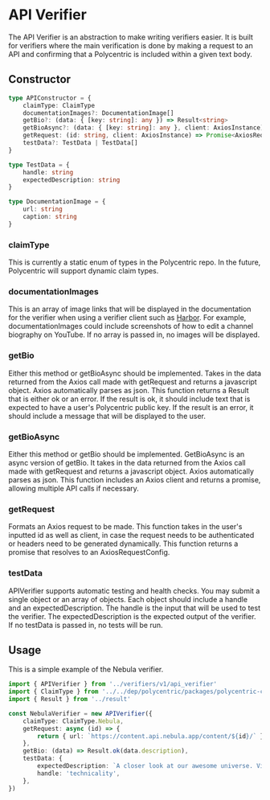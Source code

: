 # API Verifier
The API Verifier is an abstraction to make writing verifiers easier. It is built for verifiers where the main verification is done by making a request to an API and confirming that a Polycentric is included within a given text body.

## Constructor
```typescript
type APIConstructor = {
    claimType: ClaimType
    documentationImages?: DocumentationImage[]
    getBio?: (data: { [key: string]: any }) => Result<string>
    getBioAsync?: (data: { [key: string]: any }, client: AxiosInstance) => Promise<Result<string>>
    getRequest: (id: string, client: AxiosInstance) => Promise<AxiosRequestConfig>
    testData?: TestData | TestData[]
}

type TestData = {
    handle: string
    expectedDescription: string
}

type DocumentationImage = {
    url: string
    caption: string
}
```

### claimType
This is currently a static enum of types in the Polycentric repo. In the future, Polycentric will support dynamic claim types.

### documentationImages
This is an array of image links that will be displayed in the documentation for the verifier when using a verifier client such as [Harbor](https://harbor.social). For example, documentationImages could include screenshots of how to edit a channel biography on YouTube. If no array is passed in, no images will be displayed.

### getBio
Either this method or getBioAsync should be implemented.
Takes in the data returned from the Axios call made with getRequest and returns a javascript object. Axios automatically parses as json. This function returns a Result that is either ok or an error. If the result is ok, it should include text that is expected to have a user's Polycentric public key. If the result is an error, it should include a message that will be displayed to the user.

### getBioAsync
Either this method or getBio should be implemented.
GetBioAsync is an async version of getBio. It takes in the data returned from the Axios call made with getRequest and returns a javascript object. Axios automatically parses as json. This function includes an Axios client and returns a promise, allowing multiple API calls if necessary.

### getRequest
Formats an Axios request to be made. This function takes in the user's inputted id as well as client, in case the request needs to be authenticated or headers need to be generated dynamically. This function returns a promise that resolves to an AxiosRequestConfig.

### testData
APIVerifier supports automatic testing and health checks. You may submit a single object or an array of objects. Each object should include a handle and an expectedDescription. The handle is the input that will be used to test the verifier. The expectedDescription is the expected output of the verifier. If no testData is passed in, no tests will be run.

## Usage
This is a simple example of the Nebula verifier.
```typescript
import { APIVerifier } from '../verifiers/v1/api_verifier'
import { ClaimType } from '../../dep/polycentric/packages/polycentric-core/src/models'
import { Result } from '../result'

const NebulaVerifier = new APIVerifier({
    claimType: ClaimType.Nebula,
    getRequest: async (id) => {
        return { url: `https://content.api.nebula.app/content/${id}/` }
    },
    getBio: (data) => Result.ok(data.description),
    testData: {
        expectedDescription: `A closer look at our awesome universe. Videos about science, humanities, and everything I find fascinating.`,
        handle: 'technicality',
    },
})
```